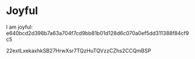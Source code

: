# Joyful

I am joyful: e640bcd2d398b7a63a704f7cd9bb81b01d128d6c070a0ef5dd311388f84cf9c5


22extLxekaxhkSB27HrwXsr7TQzHuTQVzzCZhs2CCQmBSP